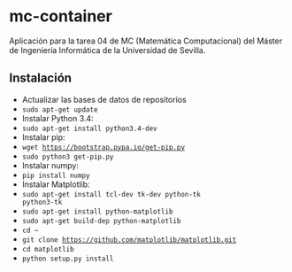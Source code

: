 # mc-container
Aplicación para la tarea 04 de MC (Matemática Computacional) del Máster de Ingeniería Informática de la Universidad de Sevilla.

## Instalación
* Actualizar las bases de datos de repositorios
 * <code>sudo apt-get update</code>
* Instalar Python 3.4:
 * <code>sudo apt-get install python3.4-dev</code>
* Instalar pip:
 * <code>wget https://bootstrap.pypa.io/get-pip.py</code>
 * <code>sudo python3 get-pip.py</code>
* Instalar numpy:
 * <code>pip install numpy</code>
* Instalar Matplotlib:
 * <code>sudo apt-get install tcl-dev tk-dev python-tk python3-tk</code>
 * <code>sudo apt-get install python-matplotlib</code>
 * <code>sudo apt-get build-dep python-matplotlib</code>
 * <code>cd ~</code>
 * <code>git clone https://github.com/matplotlib/matplotlib.git</code>
 * <code>cd matplotlib</code>
 * <code>python setup.py install</code>
